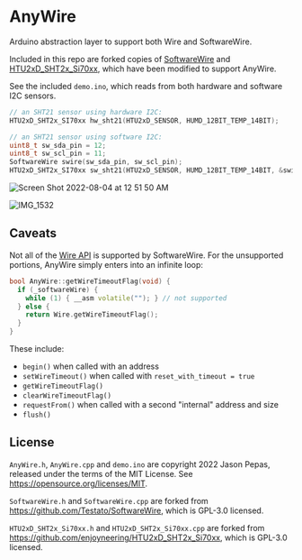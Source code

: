 # AnyWire

Arduino abstraction layer to support both Wire and SoftwareWire.

Included in this repo are forked copies of [SoftwareWire](https://github.com/Testato/SoftwareWire)
and [HTU2xD_SHT2x_Si70xx](https://github.com/enjoyneering/HTU2xD_SHT2x_Si70xx),
which have been modified to support AnyWire.

See the included `demo.ino`, which reads from both hardware and software I2C sensors.

```cpp
// an SHT21 sensor using hardware I2C:
HTU2xD_SHT2x_SI70xx hw_sht21(HTU2xD_SENSOR, HUMD_12BIT_TEMP_14BIT);

// an SHT21 sensor using software I2C:
uint8_t sw_sda_pin = 12;
uint8_t sw_scl_pin = 11;
SoftwareWire swire(sw_sda_pin, sw_scl_pin);
HTU2xD_SHT2x_SI70xx sw_sht21(HTU2xD_SENSOR, HUMD_12BIT_TEMP_14BIT, &swire);
```

![Screen Shot 2022-08-04 at 12 51 50 AM](https://user-images.githubusercontent.com/223396/182774095-247ccadb-fcd0-4be2-8878-ef9eb56ea2ec.png)

![IMG_1532](https://user-images.githubusercontent.com/223396/182774283-f844ed3e-02dd-4ecd-a89c-0bdf09546764.jpg)


## Caveats

Not all of the [Wire API](https://www.arduino.cc/reference/en/language/functions/communication/wire/) is supported by SoftwareWire.
For the unsupported portions, AnyWire simply enters into an infinite loop:

```cpp
bool AnyWire::getWireTimeoutFlag(void) {
  if (_softwareWire) {
    while (1) { __asm volatile(""); } // not supported
  } else {
    return Wire.getWireTimeoutFlag();
  }
}
```

These include:
- `begin()` when called with an address
- `setWireTimeout()` when called with `reset_with_timeout = true`
- `getWireTimeoutFlag()`
- `clearWireTimeoutFlag()`
- `requestFrom()` when called with a second "internal" address and size
- `flush()`


## License

`AnyWire.h`, `AnyWire.cpp` and `demo.ino` are copyright 2022 Jason Pepas,
released under the terms of the MIT License.  See https://opensource.org/licenses/MIT.

`SoftwareWire.h` and `SoftwareWire.cpp` are forked from https://github.com/Testato/SoftwareWire,
which is GPL-3.0 licensed.

`HTU2xD_SHT2x_Si70xx.h` and `HTU2xD_SHT2x_Si70xx.cpp` are forked from https://github.com/enjoyneering/HTU2xD_SHT2x_Si70xx,
which is GPL-3.0 licensed.

